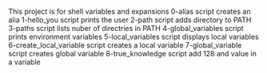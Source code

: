 This project is for shell variables and expansions
0-alias script creates an alia
1-hello_you script prints the user
2-path script adds directory to PATH
3-paths script lists nuber of directries in PATH
4-global_variables script prints environment variables
5-local_variables script displays local variables
6-create_local_variable script creates a local variable
7-global_variable script creates global variable
8-true_knowledge script add 128 and value in a variable
